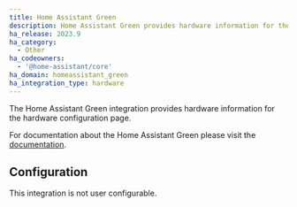 ```yaml
---
title: Home Assistant Green
description: Home Assistant Green provides hardware information for the hardware configuration page.
ha_release: 2023.9
ha_category:
  - Other
ha_codeowners:
  - '@home-assistant/core'
ha_domain: homeassistant_green
ha_integration_type: hardware
---
```


The Home Assistant Green integration provides hardware information for the hardware configuration page.

For documentation about the Home Assistant Green please visit the [documentation](https://green.home-assistant.io/).

## Configuration

This integration is not user configurable.
